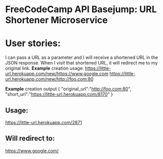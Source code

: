 FreeCodeCamp API Basejump: URL Shortener Microservice
=====================================================

User stories:
=============

I can pass a URL as a parameter and I will receive a shortened URL in the JSON response.
When I visit that shortened URL, it will redirect me to my original link.
**Example** creation usage:
https://little-url.herokuapp.com/new/https://www.google.com
https://little-url.herokuapp.com/new/http://foo.com:80

**Example** creation output
{ "original_url":"http://foo.com:80", "short_url":"https://little-url.herokuapp.com/8170" }

Usage:
------
https://little-url.herokuapp.com/2871

Will redirect to:
-----------------
https://www.google.com/
